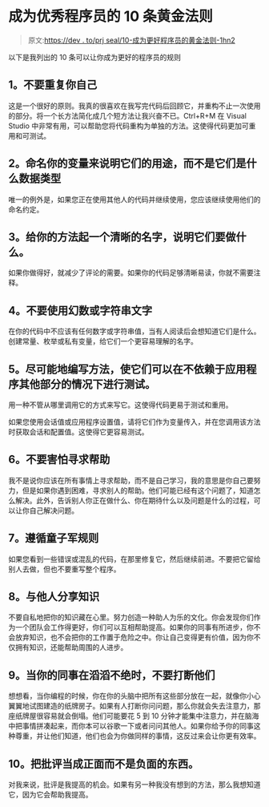 # 成为优秀程序员的 10 条黄金法则

> 原文:[https://dev . to/prj seal/10-成为更好程序员的黄金法则-1hn2](https://dev.to/prjseal/10-golden-rules-for-becoming-a-better-programmer-1hn2)

以下是我列出的 10 条可以让你成为更好的程序员的规则

## 1。不要重复你自己

这是一个很好的原则。我真的很喜欢在我写完代码后回顾它，并重构不止一次使用的部分。将一个长方法简化成几个短方法让我兴奋不已。Ctrl+R+M 在 Visual Studio 中非常有用，可以帮助您将代码重构为单独的方法。这使得代码更加可重用和可测试。

## 2。命名你的变量来说明它们的用途，而不是它们是什么数据类型

唯一的例外是，如果您正在使用其他人的代码并继续使用，您应该继续使用他们的命名约定。

## 3。给你的方法起一个清晰的名字，说明它们要做什么。

如果你做得好，就减少了评论的需要。如果你的代码足够清晰易读，你就不需要注释。

## 4。不要使用幻数或字符串文字

在你的代码中不应该有任何数字或字符串值，当有人阅读后会想知道它们是什么。创建常量、枚举或私有变量，给它们一个更容易理解的名字。

## 5。尽可能地编写方法，使它们可以在不依赖于应用程序其他部分的情况下进行测试。

用一种不管从哪里调用它的方式来写它。这使得代码更易于测试和重用。

如果您使用会话值或应用程序设置值，请将它们作为变量传入，并在您调用该方法时获取会话和配置值。这使得它更容易测试。

## 6。不要害怕寻求帮助

我不是说你应该在所有事情上寻求帮助，而不是自己学习，我的意思是你自己要努力，但是如果你遇到困难，寻求别人的帮助。他们可能已经有这个问题了，知道怎么解决。此外，告诉别人你正在做什么、你在期待什么以及问题是什么的过程，可以让你自己解决问题。

## 7。遵循童子军规则

如果您看到一些错误或混乱的代码，在那里修复它，然后继续前进。不要把它留给别人去做，但也不要重写整个程序。

## 8。与他人分享知识

不要自私地把你的知识藏在心里。努力创造一种助人为乐的文化。你会发现你们作为一个团队会工作得更好，你们可以互相帮助提高。如果你的同事有所进步，你不会放弃知识，也不会把你的工作置于危险之中。你让自己变得更有价值，因为你不仅拥有知识，还能帮助周围的人进步。

## 9。当你的同事在滔滔不绝时，不要打断他们

想想看，当你编程的时候，你在你的头脑中把所有这些部分放在一起，就像你小心翼翼地试图建造的纸牌房子。如果有人打断你问问题，那么你就会失去注意力，那座纸牌屋很容易就会倒塌。他们可能要花 5 到 10 分钟才能集中注意力，并在脑海中把事情拼凑起来，而你本可以谷歌一下或者问问其他人。如果你给予你的同事这种尊重，并让他们知道，他们也会为你做同样的事情，这反过来会让你更有效率。

## 10。把批评当成正面而不是负面的东西。

对我来说，批评是我提高的机会。如果有另一种我没有想到的方法，那么我想知道它，因为它会帮助我提高。